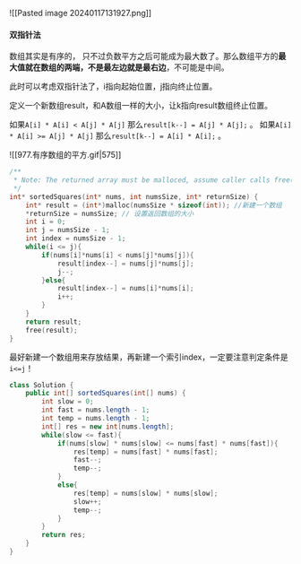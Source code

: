 ![[Pasted image 20240117131927.png]]

#### 双指针法

数组其实是有序的， 只不过负数平方之后可能成为最大数了。那么数组平方的**最大值就在数组的两端，不是最左边就是最右边**，不可能是中间。

此时可以考虑双指针法了，i指向起始位置，j指向终止位置。

定义一个新数组result，和A数组一样的大小，让k指向result数组终止位置。

如果`A[i] * A[i] < A[j] * A[j]` 那么`result[k--] = A[j] * A[j];` 。
如果`A[i] * A[i] >= A[j] * A[j]` 那么`result[k--] = A[i] * A[i];` 。


![[977.有序数组的平方.gif|575]]

```c
/**
 * Note: The returned array must be malloced, assume caller calls free().
 */
int* sortedSquares(int* nums, int numsSize, int* returnSize) {
    int* result = (int*)malloc(numsSize * sizeof(int)); //新建一个数组
    *returnSize = numsSize; // 设置返回数组的大小    
    int i = 0;
    int j = numsSize - 1;
    int index = numsSize - 1;
    while(i <= j){
        if(nums[i]*nums[i] < nums[j]*nums[j]){
            result[index--] = nums[j]*nums[j];
            j--;
        }else{
            result[index--] = nums[i]*nums[i];
            i++;
        }
    }
    return result;
    free(result);
}
```

最好新建一个数组用来存放结果，再新建一个索引index，一定要注意判定条件是`i<=j`！

```java
class Solution {
    public int[] sortedSquares(int[] nums) {
        int slow = 0;
        int fast = nums.length - 1;
        int temp = nums.length - 1;
        int[] res = new int[nums.length];
        while(slow <= fast){
            if(nums[slow] * nums[slow] <= nums[fast] * nums[fast]){
                res[temp] = nums[fast] * nums[fast];
                fast--;
                temp--;
            }
            else{
                res[temp] = nums[slow] * nums[slow];
                slow++;
                temp--;
            }
        }
        return res;
    }
}
```
